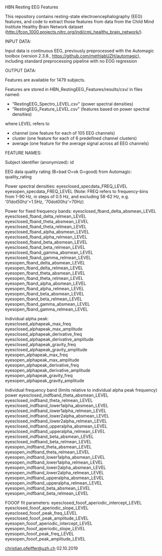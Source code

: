 HBN Resting EEG Features

This repository contains resting-state electroencephalography (EEG) features, and code to extract those features from data from the Child Mind Institute Healthy Brain Network dataset (http://fcon_1000.projects.nitrc.org/indi/cmi_healthy_brain_network/).


INPUT DATA:

Input data is continuous EEG, previously preprocessed with the Automagic toolbox (version 2.3.8., https://github.com/methlabUZH/automagic), including standard preprocessing pipeline with no EOG regression


OUTPUT DATA:

Features are available for 1479 subjects.

Features are stored in HBN_RestingEEG_Features/results/csv/
in files named:
* "RestingEEG_Spectro_LEVEL.csv" (power spectral densities)
* "RestingEEG_Feature_LEVEL.csv" (features based on power spectral densities)

where LEVEL refers to 
* channel (one feature for each of 105 EEG channels)
* cluster (one feature for each of 6 predefined channel clusters)
* average (one feature for the average signal across all EEG channels)


FEATURE NAMES:

Subject identifier (anonymized):
  id                              

EEG data quality rating (B=bad O=ok G=good) from Automagic:        
  quality_rating       

Power spectral densities:
  eyesclosed_specdata_FREQ_LEVEL
  eyesopen_specdata_FREQ_LEVEL
  (Note: FREQ refers to frequency-bins from 1-90 Hz, in steps of 0.5 Hz,
         and excluding 58-62 Hz, e.g. '01dot50hz'=1.5Hz, '70dot00hz'=70Hz)
 
Power for fixed frequency bands:
  eyesclosed_fband_delta_absmean_LEVEL 
  eyesclosed_fband_delta_relmean_LEVEL         
  eyesclosed_fband_theta_absmean_LEVEL         
  eyesclosed_fband_theta_relmean_LEVEL         
  eyesclosed_fband_alpha_absmean_LEVEL         
  eyesclosed_fband_alpha_relmean_LEVEL         
  eyesclosed_fband_beta_absmean_LEVEL          
  eyesclosed_fband_beta_relmean_LEVEL          
  eyesclosed_fband_gamma_absmean_LEVEL         
  eyesclosed_fband_gamma_relmean_LEVEL         
  eyesopen_fband_delta_absmean_LEVEL           
  eyesopen_fband_delta_relmean_LEVEL           
  eyesopen_fband_theta_absmean_LEVEL           
  eyesopen_fband_theta_relmean_LEVEL           
  eyesopen_fband_alpha_absmean_LEVEL           
  eyesopen_fband_alpha_relmean_LEVEL           
  eyesopen_fband_beta_absmean_LEVEL            
  eyesopen_fband_beta_relmean_LEVEL            
  eyesopen_fband_gamma_absmean_LEVEL           
  eyesopen_fband_gamma_relmean_LEVEL   

Individual alpha peak:        
  eyesclosed_alphapeak_max_freq                  
  eyesclosed_alphapeak_max_amplitude             
  eyesclosed_alphapeak_derivative_freq           
  eyesclosed_alphapeak_derivative_amplitude      
  eyesclosed_alphapeak_gravity_freq              
  eyesclosed_alphapeak_gravity_amplitude         
  eyesopen_alphapeak_max_freq                    
  eyesopen_alphapeak_max_amplitude               
  eyesopen_alphapeak_derivative_freq             
  eyesopen_alphapeak_derivative_amplitude        
  eyesopen_alphapeak_gravity_freq                
  eyesopen_alphapeak_gravity_amplitude           

Individual frequency band (limits relative to individual alpha peak frequency) power
  eyesclosed_indfband_theta_absmean_LEVEL      
  eyesclosed_indfband_theta_relmean_LEVEL      
  eyesclosed_indfband_lower1alpha_absmean_LEVEL
  eyesclosed_indfband_lower1alpha_relmean_LEVEL
  eyesclosed_indfband_lower2alpha_absmean_LEVEL
  eyesclosed_indfband_lower2alpha_relmean_LEVEL
  eyesclosed_indfband_upperalpha_absmean_LEVEL 
  eyesclosed_indfband_upperalpha_relmean_LEVEL 
  eyesclosed_indfband_beta_absmean_LEVEL       
  eyesclosed_indfband_beta_relmean_LEVEL       
  eyesopen_indfband_theta_absmean_LEVEL        
  eyesopen_indfband_theta_relmean_LEVEL        
  eyesopen_indfband_lower1alpha_absmean_LEVEL  
  eyesopen_indfband_lower1alpha_relmean_LEVEL  
  eyesopen_indfband_lower2alpha_absmean_LEVEL  
  eyesopen_indfband_lower2alpha_relmean_LEVEL  
  eyesopen_indfband_upperalpha_absmean_LEVEL   
  eyesopen_indfband_upperalpha_relmean_LEVEL   
  eyesopen_indfband_beta_absmean_LEVEL         
  eyesopen_indfband_beta_relmean_LEVEL         

FOOOF fit parameters:
  eyesclosed_fooof_aperiodic_intercept_LEVEL   
  eyesclosed_fooof_aperiodic_slope_LEVEL       
  eyesclosed_fooof_peak_freq_LEVEL             
  eyesclosed_fooof_peak_amplitude_LEVEL        
  eyesopen_fooof_aperiodic_intercept_LEVEL     
  eyesopen_fooof_aperiodic_slope_LEVEL         
  eyesopen_fooof_peak_freq_LEVEL               
  eyesopen_fooof_peak_amplitude_LEVEL          

christian.pfeiffer@uzh.ch
02.10.2019